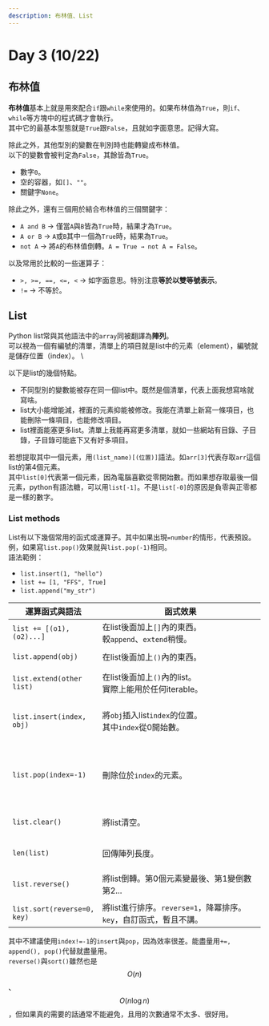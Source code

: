 ```yaml
---
description: 布林值、List
---
```


# Day 3 (10/22)

## 布林值

**布林值**基本上就是用來配合`if`跟`while`來使用的。如果布林值為`True`，則`if`、`while`等方塊中的程式碼才會執行。 \
其中它的最基本型態就是`True`跟`False`，且就如字面意思。記得大寫。 

除此之外，其他型別的變數在判別時也能轉變成布林值。 \
以下的變數會被判定為`False`，其餘皆為`True`。 
* 數字`0`。
* 空的容器，如`[]`、`""`。
* 關鍵字`None`。

除此之外，還有三個用於結合布林值的三個關鍵字：
* `A and B` → 僅當`A`與`B`皆為`True`時，結果才為`True`。
* `A or B`  → `A`或`B`其中一個為`True`時，結果為`True`。
* `not A`   → 將`A`的布林值倒轉。`A = True → not A = False`。

以及常用於比較的一些運算子：
* `>, >=, ==, <=, <` → 如字面意思。特別注意**等於以雙等號表示**。
* `!=` → 不等於。

## List
Python list常與其他語法中的`array`同被翻譯為**陣列**。 \
可以視為一個有編號的清單，清單上的項目就是list中的元素（element），編號就是儲存位置（index）。  \

以下是list的幾個特點。
* 不同型別的變數能被存在同一個list中。既然是個清單，代表上面我想寫啥就寫啥。
* list大小能增能減，裡面的元素抑能被修改。我能在清單上新寫一條項目，也能刪除一條項目，也能修改項目。
* list裡面能塞更多list。清單上我能再寫更多清單，就如一些網站有目錄、子目錄，子目錄可能底下又有好多項目。

若想提取其中一個元素，用`(list_name)[(位置)]`語法。如`arr[3]`代表存取`arr`這個list的第4個元素。 \
其中`list[0]`代表第一個元素，因為電腦喜歡從零開始數。而如果想存取最後一個元素，python有語法糖，可以用`list[-1]`。不是`list[-0]`的原因是負零與正零都是一樣的數字。

### List methods

List有以下幾個常用的函式或運算子。其中如果出現`=number`的情形，代表預設。 \
例，如果寫`list.pop()`效果就與`list.pop(-1)`相同。 \
語法範例：
* `list.insert(1, "hello")` 
* `list += [1, "FFS", True]`
* `list.append("my_str")`

| 運算函式與語法                            | 函式效果                                       | 時間複雜度
| ---------------------------------------- | --------------------------------------------- | ---------------------------------------- |
| `list += [(o1), (o2)...]`            | 在list後面加上`[]`內的東西。<br>較`append`、`extend`稍慢。| $$O(n)$$                            |
| `list.append(obj)`                       | 在list後面加上`()`內的東西。　　　　　　       　      | $$O(1)$$                           |
| `list.extend(other list)`                | 在list後面加上`()`內的list。<br>實際上能用於任何iterable。| $$O(n)$$　              　  　　 |
| `list.insert(index, obj)`                | 將`obj`插入list`index`的位置。<br>其中`index`從0開始數。　| 若`index=-1`同`.append()`，否則$$O(n)$$|
| `list.pop(index=-1)`                     | 刪除位於`index`的元素。　　　　　　　　　　　　　 | 若`index=-1`$$O(1)$$，否則$$O(n)$$        |
| `list.clear()`                           | 將list清空。                                   | $$O(n)$$　　　　　　　　　                 |
| `len(list)`                              | 回傳陣列長度。　　　　　　　　　　　　　　　　　　 | $$O(1)$$　　　　　　　　　　  　　　　　　　|
| `list.reverse()`                         | 將list倒轉。第0個元素變最後、第1變倒數第2...　　　| $$O(n)$$　　　　　                      　|
| `list.sort(reverse=0, key)`              | 將list進行排序。`reverse=1`，降冪排序。<br> `key`，自訂函式，暫且不講。| $$O(n \log n)$$     |

其中不建議使用`index!=-1`的`insert`與`pop`，因為效率很差。能盡量用`+=, append(), pop()`代替就盡量用。 \
`reverse()`與`sort()`雖然也是$$O(n)$$、$$O(n \log n)$$，但如果真的需要的話通常不能避免，且用的次數通常不太多、很好用。
